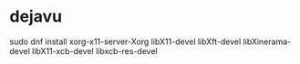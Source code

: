 # dejavu

sudo dnf install xorg-x11-server-Xorg libX11-devel libXft-devel libXinerama-devel libX11-xcb-devel libxcb-res-devel
